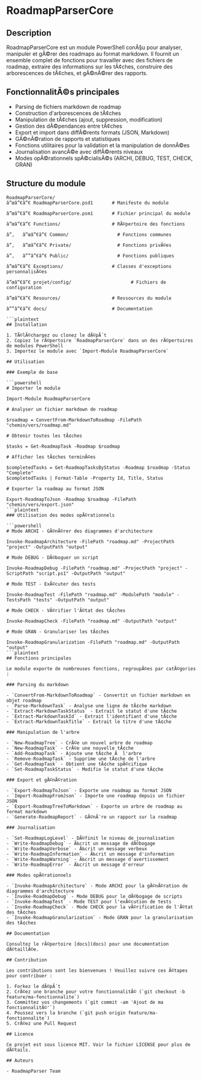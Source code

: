 # RoadmapParserCore

## Description

RoadmapParserCore est un module PowerShell conÃ§u pour analyser, manipuler et gÃ©rer des roadmaps au format markdown. Il fournit un ensemble complet de fonctions pour travailler avec des fichiers de roadmap, extraire des informations sur les tÃ¢ches, construire des arborescences de tÃ¢ches, et gÃ©nÃ©rer des rapports.

## FonctionnalitÃ©s principales

- Parsing de fichiers markdown de roadmap
- Construction d'arborescences de tÃ¢ches
- Manipulation de tÃ¢ches (ajout, suppression, modification)
- Gestion des dÃ©pendances entre tÃ¢ches
- Export et import dans diffÃ©rents formats (JSON, Markdown)
- GÃ©nÃ©ration de rapports et statistiques
- Fonctions utilitaires pour la validation et la manipulation de donnÃ©es
- Journalisation avancÃ©e avec diffÃ©rents niveaux
- Modes opÃ©rationnels spÃ©cialisÃ©s (ARCHI, DEBUG, TEST, CHECK, GRAN)

## Structure du module

```plaintext
RoadmapParserCore/
â”œâ”€â”€ RoadmapParserCore.psd1       # Manifeste du module

â”œâ”€â”€ RoadmapParserCore.psm1       # Fichier principal du module

â”œâ”€â”€ Functions/                   # RÃ©pertoire des fonctions

â”‚   â”œâ”€â”€ Common/                  # Fonctions communes

â”‚   â”œâ”€â”€ Private/                 # Fonctions privÃ©es

â”‚   â””â”€â”€ Public/                  # Fonctions publiques

â”œâ”€â”€ Exceptions/                  # Classes d'exceptions personnalisÃ©es

â”œâ”€â”€ projet/config/                      # Fichiers de configuration

â”œâ”€â”€ Resources/                   # Ressources du module

â””â”€â”€ docs/                        # Documentation

```plaintext
## Installation

1. TÃ©lÃ©chargez ou clonez le dÃ©pÃ´t
2. Copiez le rÃ©pertoire `RoadmapParserCore` dans un des rÃ©pertoires de modules PowerShell
3. Importez le module avec `Import-Module RoadmapParserCore`

## Utilisation

### Exemple de base

```powershell
# Importer le module

Import-Module RoadmapParserCore

# Analyser un fichier markdown de roadmap

$roadmap = ConvertFrom-MarkdownToRoadmap -FilePath "chemin/vers/roadmap.md"

# Obtenir toutes les tÃ¢ches

$tasks = Get-RoadmapTask -Roadmap $roadmap

# Afficher les tÃ¢ches terminÃ©es

$completedTasks = Get-RoadmapTasksByStatus -Roadmap $roadmap -Status "Complete"
$completedTasks | Format-Table -Property Id, Title, Status

# Exporter la roadmap au format JSON

Export-RoadmapToJson -Roadmap $roadmap -FilePath "chemin/vers/export.json"
```plaintext
### Utilisation des modes opÃ©rationnels

```powershell
# Mode ARCHI - GÃ©nÃ©rer des diagrammes d'architecture

Invoke-RoadmapArchitecture -FilePath "roadmap.md" -ProjectPath "project" -OutputPath "output"

# Mode DEBUG - DÃ©boguer un script

Invoke-RoadmapDebug -FilePath "roadmap.md" -ProjectPath "project" -ScriptPath "script.ps1" -OutputPath "output"

# Mode TEST - ExÃ©cuter des tests

Invoke-RoadmapTest -FilePath "roadmap.md" -ModulePath "module" -TestsPath "tests" -OutputPath "output"

# Mode CHECK - VÃ©rifier l'Ã©tat des tÃ¢ches

Invoke-RoadmapCheck -FilePath "roadmap.md" -OutputPath "output"

# Mode GRAN - Granulariser les tÃ¢ches

Invoke-RoadmapGranularization -FilePath "roadmap.md" -OutputPath "output"
```plaintext
## Fonctions principales

Le module exporte de nombreuses fonctions, regroupÃ©es par catÃ©gories :

### Parsing du markdown

- `ConvertFrom-MarkdownToRoadmap` - Convertit un fichier markdown en objet roadmap
- `Parse-MarkdownTask` - Analyse une ligne de tÃ¢che markdown
- `Extract-MarkdownTaskStatus` - Extrait le statut d'une tÃ¢che
- `Extract-MarkdownTaskId` - Extrait l'identifiant d'une tÃ¢che
- `Extract-MarkdownTaskTitle` - Extrait le titre d'une tÃ¢che

### Manipulation de l'arbre

- `New-RoadmapTree` - CrÃ©e un nouvel arbre de roadmap
- `New-RoadmapTask` - CrÃ©e une nouvelle tÃ¢che
- `Add-RoadmapTask` - Ajoute une tÃ¢che Ã  l'arbre
- `Remove-RoadmapTask` - Supprime une tÃ¢che de l'arbre
- `Get-RoadmapTask` - Obtient une tÃ¢che spÃ©cifique
- `Set-RoadmapTaskStatus` - Modifie le statut d'une tÃ¢che

### Export et gÃ©nÃ©ration

- `Export-RoadmapToJson` - Exporte une roadmap au format JSON
- `Import-RoadmapFromJson` - Importe une roadmap depuis un fichier JSON
- `Export-RoadmapTreeToMarkdown` - Exporte un arbre de roadmap au format markdown
- `Generate-RoadmapReport` - GÃ©nÃ¨re un rapport sur la roadmap

### Journalisation

- `Set-RoadmapLogLevel` - DÃ©finit le niveau de journalisation
- `Write-RoadmapDebug` - Ã‰crit un message de dÃ©bogage
- `Write-RoadmapVerbose` - Ã‰crit un message verbeux
- `Write-RoadmapInformation` - Ã‰crit un message d'information
- `Write-RoadmapWarning` - Ã‰crit un message d'avertissement
- `Write-RoadmapError` - Ã‰crit un message d'erreur

### Modes opÃ©rationnels

- `Invoke-RoadmapArchitecture` - Mode ARCHI pour la gÃ©nÃ©ration de diagrammes d'architecture
- `Invoke-RoadmapDebug` - Mode DEBUG pour le dÃ©bogage de scripts
- `Invoke-RoadmapTest` - Mode TEST pour l'exÃ©cution de tests
- `Invoke-RoadmapCheck` - Mode CHECK pour la vÃ©rification de l'Ã©tat des tÃ¢ches
- `Invoke-RoadmapGranularization` - Mode GRAN pour la granularisation des tÃ¢ches

## Documentation

Consultez le rÃ©pertoire [docs](docs) pour une documentation dÃ©taillÃ©e.

## Contribution

Les contributions sont les bienvenues ! Veuillez suivre ces Ã©tapes pour contribuer :

1. Forkez le dÃ©pÃ´t
2. CrÃ©ez une branche pour votre fonctionnalitÃ© (`git checkout -b feature/ma-fonctionnalite`)
3. Committez vos changements (`git commit -am 'Ajout de ma fonctionnalitÃ©'`)
4. Poussez vers la branche (`git push origin feature/ma-fonctionnalite`)
5. CrÃ©ez une Pull Request

## Licence

Ce projet est sous licence MIT. Voir le fichier LICENSE pour plus de dÃ©tails.

## Auteurs

- RoadmapParser Team
